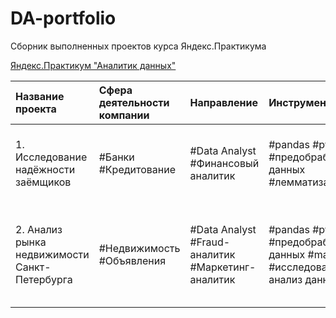# DA-portfolio
Сборник выполненных проектов курса Яндекс.Практикума


[Яндекс.Практикум "Аналитик данных"](https://practicum.yandex.ru/data-analyst/ "Заголовок ссылки")

| Название проекта | Сфера деятельности компании | Направление | Инструменты | Задачи проекта |
| :-------------------- | :-------------------- | :-------------------- | :-------------------- | :-------------------- |
| 1. Исследование надёжности заёмщиков | #Банки #Кредитование | #Data Analyst #Финансовый аналитик | #pandas #python #предобработка данных #лемматизация | Изучить влияние семейного положения и количества детей у клиентов банка на факт погашения кредита в срок |
| 2. Анализ рынка недвижимости Санкт-Петербурга | #Недвижимость #Объявления | #Data Analyst #Fraud-аналитик #Маркетинг-аналитик | #pandas #python #предобработка данных #matplotlib #исследовательский анализ данных | Определить рыночную стоимость объектов недвижимости и типичные параметры квартир на основе данных Яндекс.Недвижимости|
